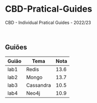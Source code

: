 # **CBD-Pratical-Guides**
CBD - Individual Pratical Guides - 2022/23

</br>

## **Guiões**

| Guião | Tema      | Nota |
| ----- | --------- | ---- |
| lab1  | Redis     | 13.6 |
| lab2  | Mongo     | 13.7 |
| lab3  | Cassandra | 10.5 |
| lab4  | Neo4j     | 10.9 |

